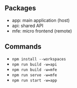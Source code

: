 ## Packages
* app: main application (host)
* api: shared API
* mfe: micro frontend (remote)

## Commands

* `npm install --workspaces`
* `npm run build -w=api`
* `npm run build -w=mfe`
* `npm run serve -w=mfe`
* `npm run start -w=app`